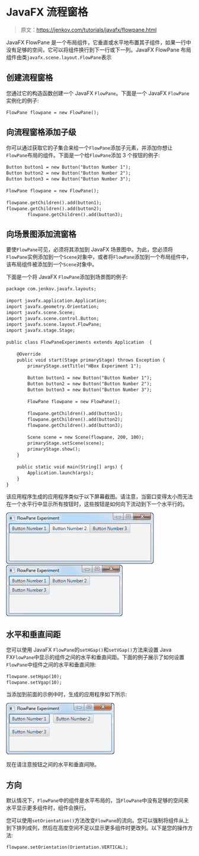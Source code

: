 # JavaFX 流程窗格

> 原文：<https://jenkov.com/tutorials/javafx/flowpane.html>

JavaFX FlowPane 是一个布局组件，它垂直或水平地布置其子组件，如果一行中没有足够的空间，它可以将组件换行到下一行或下一列。JavaFX FlowPane 布局组件由类`javafx.scene.layout.FlowPane`表示

## 创建流程窗格

您通过它的构造函数创建一个 JavaFX `FlowPane`。下面是一个 JavaFX `FlowPane`实例化的例子:

```
FlowPane flowpane = new FlowPane();

```

## 向流程窗格添加子级

你可以通过获取它的子集合来给一个`FlowPane`添加子元素，并添加你想让`FlowPane`布局的组件。下面是一个给`FlowPane`添加 3 个按钮的例子:

```
Button button1 = new Button("Button Number 1");
Button button2 = new Button("Button Number 2");
Button button3 = new Button("Button Number 3");

FlowPane flowpane = new FlowPane();

flowpane.getChildren().add(button1);
flowpane.getChildren().add(button2);
        flowpane.getChildren().add(button3);

```

## 向场景图添加流窗格

要使`FlowPane`可见，必须将其添加到 JavaFX 场景图中。为此，您必须将`FlowPane`实例添加到一个`Scene`对象中，或者将`FlowPane`添加到一个布局组件中，该布局组件被添加到一个`Scene`对象中。

下面是一个将 JavaFX `FlowPane`添加到场景图的例子:

```
package com.jenkov.javafx.layouts;

import javafx.application.Application;
import javafx.geometry.Orientation;
import javafx.scene.Scene;
import javafx.scene.control.Button;
import javafx.scene.layout.FlowPane;
import javafx.stage.Stage;

public class FlowPaneExperiments extends Application  {

    @Override
    public void start(Stage primaryStage) throws Exception {
        primaryStage.setTitle("HBox Experiment 1");

        Button button1 = new Button("Button Number 1");
        Button button2 = new Button("Button Number 2");
        Button button3 = new Button("Button Number 3");

        FlowPane flowpane = new FlowPane();

        flowpane.getChildren().add(button1);
        flowpane.getChildren().add(button2);
        flowpane.getChildren().add(button3);

        Scene scene = new Scene(flowpane, 200, 100);
        primaryStage.setScene(scene);
        primaryStage.show();
    }

    public static void main(String[] args) {
        Application.launch(args);
    }
}

```

该应用程序生成的应用程序类似于以下屏幕截图。请注意，当窗口变得太小而无法在一个水平行中显示所有按钮时，这些按钮是如何向下流动到下一个水平行的。

![A JavaFX FlowPane added to the scene graph](img/26d45f5569c05905224d9e281f6a2ac5.png) ![A JavaFX FlowPane added to the scene graph](img/c4443d16c5272d8a1c925e88b80b8567.png)

## 水平和垂直间距

您可以使用 JavaFX `FlowPane`的`setHGap()`和`setVGap()`方法来设置 Java FX`FlowPane`中显示的组件之间的水平和垂直间距。下面的例子展示了如何设置`FlowPane`中组件之间的水平和垂直间隙:

```
flowpane.setHgap(10);
flowpane.setVgap(10);

```

当添加到前面的示例中时，生成的应用程序如下所示:

![A JavaFX FlowPane with horizontal and vertical gaps between components.](img/096917920aaf3983712cfd631859b049.png)

现在请注意按钮之间的水平和垂直间隙。

## 方向

默认情况下，`FlowPane`中的组件是水平布局的，当`FlowPane`中没有足够的空间来水平显示更多组件时，组件会换行。

您可以使用`setOrientation()`方法改变`FlowPane`的流向。您可以强制将组件从上到下排列成列，然后在高度空间不足以显示更多组件时更改列。以下是您的操作方法:

```
flowpane.setOrientation(Orientation.VERTICAL);

```